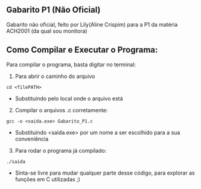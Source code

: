 ## Gabarito P1 (Não Oficial)

Gabarito não oficial, feito por Lily(Aline Crispim) para a P1 da matéria ACH2001 (da qual sou monitora)

## Como Compilar e Executar o Programa:
Para compilar o programa, basta digitar no terminal:



1. Para abrir o caminho do arquivo
```
cd <filePATH>
```
- Substituindo <filePATH> pelo local onde o arquivo está



2. Compilar o arquivos .c corretamente:
```
gcc -o <saida.exe> Gabarito_P1.c
```
- Substituindo <saida.exe> por um nome a ser escolhido para a sua conveniência



3. Para rodar o programa já compilado:
```
./saida
```

- Sinta-se livre para mudar qualquer parte desse código, para explorar as funções em C utilizadas ;)
